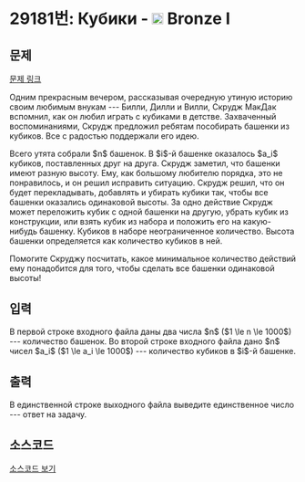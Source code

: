 # 29181번: Кубики - <img src="https://static.solved.ac/tier_small/5.svg" style="height:20px" /> Bronze I

<!-- performance -->

<!-- 문제 제출 후 깃허브에 푸시를 했을 때 제출한 코드의 성능이 입력될 공간입니다.-->

<!-- end -->

## 문제

[문제 링크](https://boj.kr/29181)


<p>Одним прекрасным вечером, рассказывая очередную утиную историю своим любимым внукам --- Билли, Дилли и Вилли, Скрудж МакДак вспомнил, как он любил играть с кубиками в детстве. Захваченный воспоминаниями, Скрудж предложил ребятам пособирать башенки из кубиков. Все с радостью поддержали его идею.</p>

<p>Всего утята собрали $n$ башенок. В $i$-й башенке оказалось $a_i$ кубиков, поставленных друг на друга. Скрудж заметил, что башенки имеют разную высоту. Ему, как большому любителю порядка, это не понравилось, и он решил исправить ситуацию. Скрудж решил, что он будет перекладывать, добавлять и убирать кубики так, чтобы все башенки оказались одинаковой высоты. За одно действие Cкрудж может переложить кубик с одной башенки на другую, убрать кубик из конструкции, или взять кубик из набора и положить его на какую-нибудь башенку. Кубиков в наборе неограниченное количество. Высота башенки определяется как количество кубиков в ней.</p>

<p>Помогите Скруджу посчитать, какое минимальное количество действий ему понадобится для того, чтобы сделать все башенки одинаковой высоты!    </p>



## 입력


<p>В первой строке входного файла даны два числа $n$ ($1 \le n \le 1000$) --- количество башенок. Во второй строке входного файла дано $n$ чисел $a_i$ ($1 \le a_i \le 1000$) --- количество кубиков в $i$-й башенке.</p>



## 출력


<p>В единственной строке выходного файла выведите единственное число --- ответ на задачу.</p>



## 소스코드

[소스코드 보기](Кубики.py)